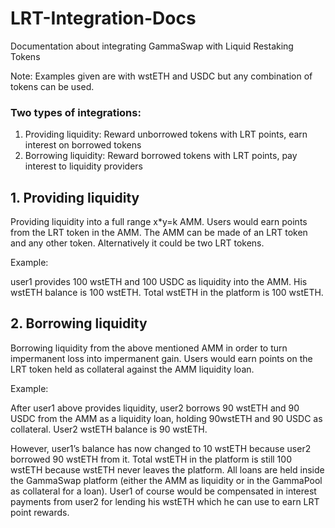 # LRT-Integration-Docs
Documentation about integrating GammaSwap with Liquid Restaking Tokens

Note: Examples given are with wstETH and USDC but any combination of tokens can be used.

### Two types of integrations:
1. Providing liquidity: Reward unborrowed tokens with LRT points, earn interest on borrowed tokens
2. Borrowing liquidity: Reward borrowed tokens with LRT points, pay interest to liquidity providers

## 1. Providing liquidity
  
Providing liquidity into a full range x*y=k AMM. Users would earn points from the LRT token in the AMM. The AMM can be made of an LRT token and any other token. Alternatively it could be two LRT tokens.

Example:

user1 provides 100 wstETH and 100 USDC as liquidity into the AMM. His wstETH balance is 100 wstETH. Total wstETH in the platform is 100 wstETH.

## 2. Borrowing liquidity

Borrowing liquidity from the above mentioned AMM in order to turn impermanent loss into impermanent gain. Users would earn points on the LRT token held as collateral against the AMM liquidity loan.

Example:

After user1 above provides liquidity, user2 borrows 90 wstETH and 90 USDC from the AMM as a liquidity loan, holding 90wstETH and 90 USDC as collateral. User2 wstETH balance is 90 wstETH. 

However, user1’s balance has now changed to 10 wstETH because user2 borrowed 90 wstETH from it. Total wstETH in the platform is still 100 wstETH because wstETH never leaves the platform. All loans are held inside the GammaSwap platform (either the AMM as liquidity or in the GammaPool as collateral for a loan). User1 of course would be compensated in interest payments from user2 for lending his wstETH which he can use to earn LRT point rewards.

